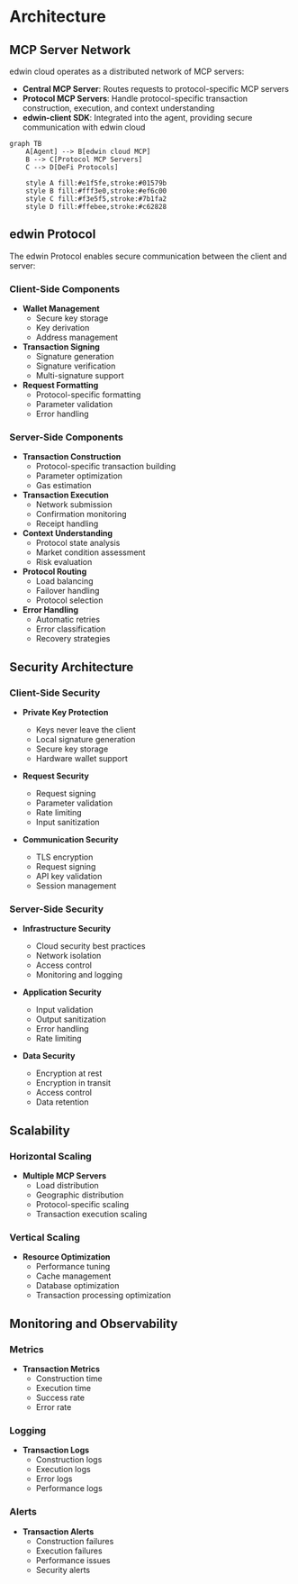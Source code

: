 # Architecture

## MCP Server Network

edwin cloud operates as a distributed network of MCP servers:

* **Central MCP Server**: Routes requests to protocol-specific MCP servers
* **Protocol MCP Servers**: Handle protocol-specific transaction construction, execution, and context understanding
* **edwin-client SDK**: Integrated into the agent, providing secure communication with edwin cloud

```mermaid
graph TB
    A[Agent] --> B[edwin cloud MCP]
    B --> C[Protocol MCP Servers]
    C --> D[DeFi Protocols]
    
    style A fill:#e1f5fe,stroke:#01579b
    style B fill:#fff3e0,stroke:#ef6c00
    style C fill:#f3e5f5,stroke:#7b1fa2
    style D fill:#ffebee,stroke:#c62828
```

## edwin Protocol

The edwin Protocol enables secure communication between the client and server:

### Client-Side Components
* **Wallet Management**
  * Secure key storage
  * Key derivation
  * Address management
* **Transaction Signing**
  * Signature generation
  * Signature verification
  * Multi-signature support
* **Request Formatting**
  * Protocol-specific formatting
  * Parameter validation
  * Error handling

### Server-Side Components
* **Transaction Construction**
  * Protocol-specific transaction building
  * Parameter optimization
  * Gas estimation
* **Transaction Execution**
  * Network submission
  * Confirmation monitoring
  * Receipt handling
* **Context Understanding**
  * Protocol state analysis
  * Market condition assessment
  * Risk evaluation
* **Protocol Routing**
  * Load balancing
  * Failover handling
  * Protocol selection
* **Error Handling**
  * Automatic retries
  * Error classification
  * Recovery strategies

## Security Architecture

### Client-Side Security
* **Private Key Protection**
  * Keys never leave the client
  * Local signature generation
  * Secure key storage
  * Hardware wallet support

* **Request Security**
  * Request signing
  * Parameter validation
  * Rate limiting
  * Input sanitization

* **Communication Security**
  * TLS encryption
  * Request signing
  * API key validation
  * Session management

### Server-Side Security
* **Infrastructure Security**
  * Cloud security best practices
  * Network isolation
  * Access control
  * Monitoring and logging

* **Application Security**
  * Input validation
  * Output sanitization
  * Error handling
  * Rate limiting

* **Data Security**
  * Encryption at rest
  * Encryption in transit
  * Access control
  * Data retention

## Scalability

### Horizontal Scaling
* **Multiple MCP Servers**
  * Load distribution
  * Geographic distribution
  * Protocol-specific scaling
  * Transaction execution scaling

### Vertical Scaling
* **Resource Optimization**
  * Performance tuning
  * Cache management
  * Database optimization
  * Transaction processing optimization

## Monitoring and Observability

### Metrics
* **Transaction Metrics**
  * Construction time
  * Execution time
  * Success rate
  * Error rate

### Logging
* **Transaction Logs**
  * Construction logs
  * Execution logs
  * Error logs
  * Performance logs

### Alerts
* **Transaction Alerts**
  * Construction failures
  * Execution failures
  * Performance issues
  * Security alerts 